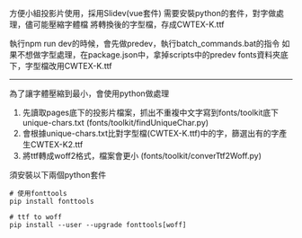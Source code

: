 方便小組投影片使用，採用Slidev(vue套件)
需要安裝python的套件，對字做處理，儘可能壓縮字體檔
將轉換後的字型檔，存成CWTEX-K.ttf  

執行npm run dev的時候，會先做predev，執行batch_commands.bat的指令
如果不想做字型處理，在package.json中，拿掉scripts中的predev
fonts資料夾底下，字型檔改用CWTEX-K.ttf

---

為了讓字體壓縮到最小，會使用python做處理  
1. 先讀取pages底下的投影片檔案，抓出不重複中文字寫到fonts/toolkit底下unique-chars.txt
   (fonts/toolkit/findUniqueChar.py)
2. 會根據unique-chars.txt比對字型檔(CWTEX-K.ttf)中的字，篩選出有的字產生CWTEX-K2.ttf
3. 將ttf轉成woff2格式，檔案會更小
   (fonts/toolkit/converTtf2Woff.py)

須安裝以下兩個python套件
```
# 使用fonttools
pip install fonttools

# ttf to woff
pip install --user --upgrade fonttools[woff] 
```
